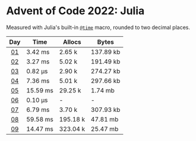 # Advent of Code 2022: Julia

Measured with Julia's built-in [`@time`](https://docs.julialang.org/en/v1/base/base/#Base.@time) macro, rounded to two decimal places.

|       Day       | Time     | Allocs   | Bytes     |
| :-------------: | -------- | -------- | --------- |
| [01](src/01.jl) | 3.42 ms  | 2.65 k   | 137.89 kb |
| [02](src/02.jl) | 3.27 ms  | 5.02 k   | 191.49 kb |
| [03](src/03.jl) | 0.82 μs  | 2.90 k   | 274.27 kb |
| [04](src/04.jl) | 7.36 ms  | 5.01 k   | 297.66 kb |
| [05](src/05.jl) | 15.59 ms | 29.25 k  | 1.74 mb   |
| [06](src/06.jl) | 0.10 μs  | -        | -         |
| [07](src/07.jl) | 6.79 ms  | 3.70 k   | 307.93 kb |
| [08](src/08.jl) | 59.58 ms | 195.18 k | 47.81 mb  |
| [09](src/09.jl) | 14.47 ms | 323.04 k | 25.47 mb  |
